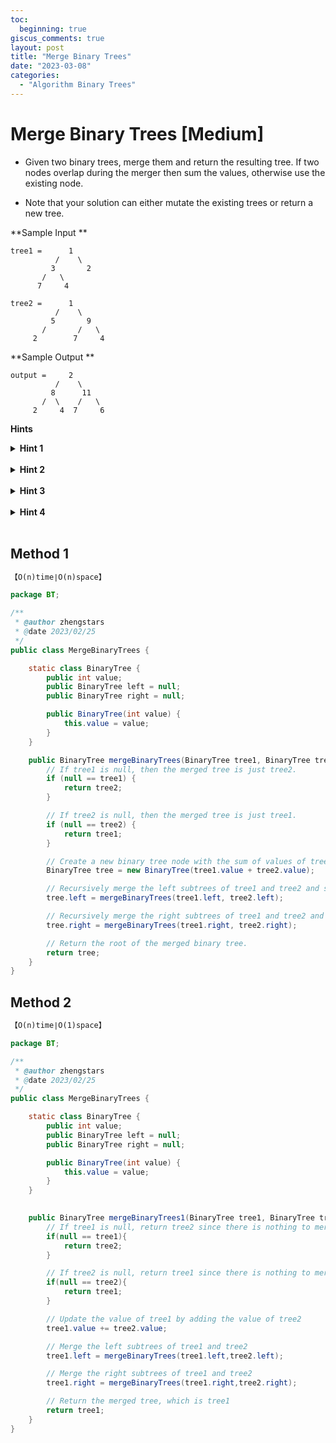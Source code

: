 ```yaml
---
toc:
  beginning: true
giscus_comments: true
layout: post
title: "Merge Binary Trees"
date: "2023-03-08"
categories:
  - "Algorithm Binary Trees"
---
```


# Merge Binary Trees [Medium]

- Given two binary trees, merge them and return the resulting tree. If two nodes overlap during the merger then sum the values, otherwise use the existing node.

- Note that your solution can either mutate the existing trees or return a new tree.





**Sample Input **

````
tree1 =      1
          /    \
         3       2
       /   \    
      7     4

tree2 =      1
          /    \
         5       9
       /       /   \    
     2        7     4
````

**Sample Output **

```
output =     2
          /    \
         8      11
       /  \    /   \    
     2     4  7     6
```



**Hints**
<br>

<details> <summary><b>Hint 1</b></summary>
    <br>
    <i><strong> lf the function takes two tree nodes as parameters then what should be returned if either of the two nodes is null? Remember,if two nodes overlap during the merger then sum the values, otherwise use the existing node.How can you sum the tree node values when they overlap?</strong></i>
</details>



<br>

<details> <summary><b>Hint 2</b></summary>
    <br>
    <i><strong> If two tree nodes overlap then sum the values into either one of the nodes. This node will be returned from the function. Recursively call the function twice passing in both trees'left nodes as well as their right nodes..</strong></i>
</details>



<br>

<details> <summary><b>Hint 3</b></summary>
    <br>
    <i><strong> The iterative approach to this problem uses a stack in replacement of the recusions stack space. What would you push onto the stack in order to traverse and merge the binary trees? </strong></i>
</details>

<br>



<details> <summary><b>Hint 4</b></summary>
    <br>
    <i><strong> You can either use a single stack and push associated pairs of nodes on the stack, or you can maintain a stack for each tree. </strong></i>
</details>

<br>

## Method 1

```tex
【O(n)time∣O(n)space】
```

```java
package BT;

/**
 * @author zhengstars
 * @date 2023/02/25
 */
public class MergeBinaryTrees {

    static class BinaryTree {
        public int value;
        public BinaryTree left = null;
        public BinaryTree right = null;

        public BinaryTree(int value) {
            this.value = value;
        }
    }

    public BinaryTree mergeBinaryTrees(BinaryTree tree1, BinaryTree tree2) {
        // If tree1 is null, then the merged tree is just tree2.
        if (null == tree1) {
            return tree2;
        }

        // If tree2 is null, then the merged tree is just tree1.
        if (null == tree2) {
            return tree1;
        }

        // Create a new binary tree node with the sum of values of tree1 and tree2.
        BinaryTree tree = new BinaryTree(tree1.value + tree2.value);

        // Recursively merge the left subtrees of tree1 and tree2 and set it to the left child of the new node.
        tree.left = mergeBinaryTrees(tree1.left, tree2.left);

        // Recursively merge the right subtrees of tree1 and tree2 and set it to the right child of the new node.
        tree.right = mergeBinaryTrees(tree1.right, tree2.right);

        // Return the root of the merged binary tree.
        return tree;
    }
}

```



## Method 2

```tex
【O(n)time∣O(1)space】
```

```java
package BT;

/**
 * @author zhengstars
 * @date 2023/02/25
 */
public class MergeBinaryTrees {

    static class BinaryTree {
        public int value;
        public BinaryTree left = null;
        public BinaryTree right = null;

        public BinaryTree(int value) {
            this.value = value;
        }
    }

    
    public BinaryTree mergeBinaryTrees1(BinaryTree tree1, BinaryTree tree2) {
        // If tree1 is null, return tree2 since there is nothing to merge
        if(null == tree1){
            return tree2;
        }

        // If tree2 is null, return tree1 since there is nothing to merge
        if(null == tree2){
            return tree1;
        }

        // Update the value of tree1 by adding the value of tree2
        tree1.value += tree2.value;

        // Merge the left subtrees of tree1 and tree2
        tree1.left = mergeBinaryTrees(tree1.left,tree2.left);

        // Merge the right subtrees of tree1 and tree2
        tree1.right = mergeBinaryTrees(tree1.right,tree2.right);

        // Return the merged tree, which is tree1
        return tree1;
    }
}

```





